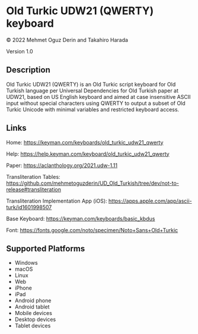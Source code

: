 Old Turkic UDW21 (QWERTY) keyboard
==============

© 2022 Mehmet Oguz Derin and Takahiro Harada

Version 1.0

Description
-----------

Old Turkic UDW21 (QWERTY) is an Old Turkic script keyboard for Old Turkish language per Universal Dependencies for Old Turkish paper at UDW21, based on US English keyboard and aimed at case insensitive ASCII input without special characters using QWERTY to output a subset of Old Turkic Unicode with minimal variables and restricted keyboard access.

Links
-----

Home: https://keyman.com/keyboards/old_turkic_udw21_qwerty

Help: https://help.keyman.com/keyboard/old_turkic_udw21_qwerty

Paper: https://aclanthology.org/2021.udw-1.11

Transliteration Tables: https://github.com/mehmetoguzderin/UD_Old_Turkish/tree/dev/not-to-release#transliteration

Transliteration Implementation App (iOS): https://apps.apple.com/app/ascii-turk/id1601998507

Base Keyboard: https://keyman.com/keyboards/basic_kbdus


Font: https://fonts.google.com/noto/specimen/Noto+Sans+Old+Turkic

Supported Platforms
-------------------
 * Windows
 * macOS
 * Linux
 * Web
 * iPhone
 * iPad
 * Android phone
 * Android tablet
 * Mobile devices
 * Desktop devices
 * Tablet devices
